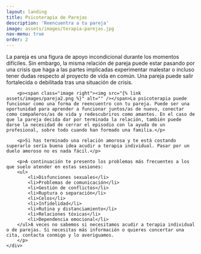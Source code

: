 ```yaml
---
layout: landing
title: Psicoterapia de Parejas
description: 'Reencuentra a tu pareja'
image: assets/images/terapia-parejas.jpg
nav-menu: true
order: 2
---
```


<!-- Main -->
<div id="main">

<!-- One -->
<section id="one">
	<div class="inner">
		<p><span class="image left"><img src="{% link assets/images/pareja1.png %}" alt="" /></span>La pareja es una figura de apoyo incondicional durante los momentos difíciles. Sin embargo, la misma relación de pareja puede estar pasando por una crisis que haga a las partes implicadas experimentar malestar o incluso tener dudas respecto al proyecto de vida en común. Una pareja puede salir fortalecida o debilitada tras una situación de crisis.</p>

		<p><span class="image right"><img src="{% link assets/images/pareja2.png %}" alt="" /></span>La psicoterapia puede funcionar como una forma de reencuentro con tu pareja. Puede ser una oportunidad para aprender a funcionar juntos/as de nuevo, conectar como compañeros/as de vida y redescubriros como amantes. En el caso de que la pareja decida dar por terminada la relación, también puede darse la necesidad de cerrar el episodio con la ayuda de un profesional, sobre todo cuando han formado una familia.</p>

		<p>Si has terminado una relación amorosa y te está costando superarlo sería buena idea acudir a terapia individual. Pasar por un duelo amoroso no es nada fácil.</p>

		<p>A continuación te presento los problemas más frecuentes a los que suelo atender en estas sesiones:
		<ul>
			<li>Disfunciones sexuales</li>
			<li>Problemas de comunicación</li>
			<li>Gestión de conflictos</li>
			<li>Ruptura o separación</li>
			<li>Celos</li>
			<li>Infidelidad</li>
			<li>Rutina y distanciamiento</li>
			<li>Relaciones tóxicas</li>
			<li>Dependencia emocional</li>
		</ul>A veces no sabemos si necesitamos acudir a terapia individual o de parejas. Si necesitas más información o quieres concertar una cita, contacta conmigo y lo averiguamos.
		</p>
	</div>
</section>
</div>

